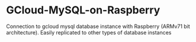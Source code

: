# GCloud-MySQL-on-Raspberry
Connection to gcloud mysql database instance with Raspberry (ARMv71 bit architecture). Easily replicated to other types of database instances
